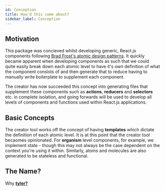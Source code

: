 ```yaml
---
id: Conception
title: How'd this come about?
sidebar_label: Conception
---
```


## Motivation

This package was concieved whilst developing generic, React.js components following [Brad Frost's atomic design patterns](http://bradfrost.com/blog/post/atomic-web-design/). It quickly became apparent when developing components as such that we could quite easily break down each atomic level to have it's own definition of what the component consists of and then generate that to reduce having to manually write boilerplate to supplement each component.

The creator has now succeeded this concept into generating files that supplement these components such as **actions**, **reducers** and **selectors** etc. in complete isolation, and going forwards will be used to develop all levels of components and functions used within React.js applications.

## Basic Concepts

The creator tool works off the concept of having **templates** which dictate the definition of each atomic level. It is at this point that the creator tool becaomes opinionated. For **organism** level components, for example, we implement state - though this may not always be the case dependent on the context you're using it within. Similarly, atoms and molecules are also generated to be stateless and functional.

## The Name?

Why [**tyler?**](https://en.wikipedia.org/wiki/Tyler,_the_Creator)

